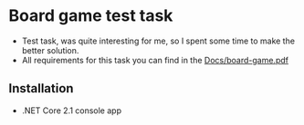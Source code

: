 # Board game test task
* Test task, was quite interesting for me, so I spent some time to make the better solution.
* All requirements for this task you can find in the [Docs/board-game.pdf](https://github.com/fonbrauzen/BoardGameTestTask/blob/master/BoardGameTestTaskApp/Docs/board-game.pdf)

## Installation
* .NET Core 2.1 console app
